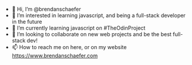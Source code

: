 - 👋 Hi, I’m @brendanschaefer
- 👀 I’m interested in learning javascript, and being a full-stack developer in the future
- 🌱 I’m currently learning javascript on #TheOdinProject
- 💞️ I’m looking to collaborate on new web projects and be the best full-stack dev!
- 📫 How to reach me on here, or on my website https://www.brendanschaefer.com

<!---
brendanschaefer/brendanschaefer is a ✨ special ✨ repository because its `README.md` (this file) appears on your GitHub profile.
You can click the Preview link to take a look at your changes.
--->
